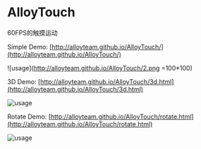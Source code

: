 # AlloyTouch
60FPS的触摸运动

Simple Demo: [http://alloyteam.github.io/AlloyTouch/](http://alloyteam.github.io/AlloyTouch/) 

![usage](http://alloyteam.github.io/AlloyTouch/2.png  =100*100)

3D Demo: [http://alloyteam.github.io/AlloyTouch/3d.html](http://alloyteam.github.io/AlloyTouch/3d.html) 

![usage](http://alloyteam.github.io/AlloyTouch/3.png)

Rotate Demo: [http://alloyteam.github.io/AlloyTouch/rotate.html](http://alloyteam.github.io/AlloyTouch/rotate.html) 

![usage](http://alloyteam.github.io/AlloyTouch/1.png)


